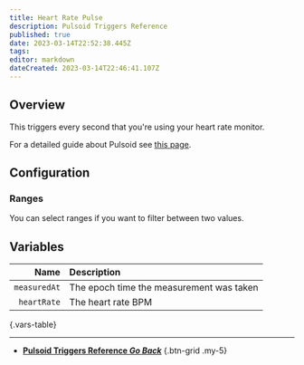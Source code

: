 ```yaml
---
title: Heart Rate Pulse
description: Pulsoid Triggers Reference
published: true
date: 2023-03-14T22:52:38.445Z
tags: 
editor: markdown
dateCreated: 2023-03-14T22:46:41.107Z
---
```


## Overview
This triggers every second that you're using your heart rate monitor.

For a detailed guide about Pulsoid see [this page](/Integrations/Pulsoid).

## Configuration
### Ranges
You can select ranges if you want to filter between two values.

## Variables
Name | Description
----:|:------------
`measuredAt` | The epoch time the measurement was taken
`heartRate` | The heart rate BPM
{.vars-table}

---

- [<i class="mdi mdi-chevron-left"></i>**Pulsoid Triggers Reference *Go Back***](/Triggers/Pulsoid)
{.btn-grid .my-5}